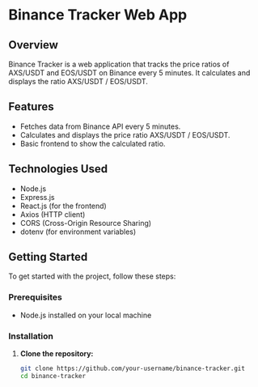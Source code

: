 # Binance Tracker Web App

## Overview
Binance Tracker is a web application that tracks the price ratios of AXS/USDT and EOS/USDT on Binance every 5 minutes. It calculates and displays the ratio AXS/USDT / EOS/USDT.

## Features
- Fetches data from Binance API every 5 minutes.
- Calculates and displays the price ratio AXS/USDT / EOS/USDT.
- Basic frontend to show the calculated ratio.

## Technologies Used
- Node.js
- Express.js
- React.js (for the frontend)
- Axios (HTTP client)
- CORS (Cross-Origin Resource Sharing)
- dotenv (for environment variables)

## Getting Started
To get started with the project, follow these steps:

### Prerequisites
- Node.js installed on your local machine

### Installation
1. **Clone the repository:**
   ```bash
   git clone https://github.com/your-username/binance-tracker.git
   cd binance-tracker

